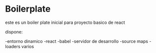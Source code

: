 # Boilerplate

este es un boiler plate inicial para proyecto basico de react

dispone:

-entorno dinamico
-react
-babel
-servidor de desarrollo
-source maps
-loaders varios
